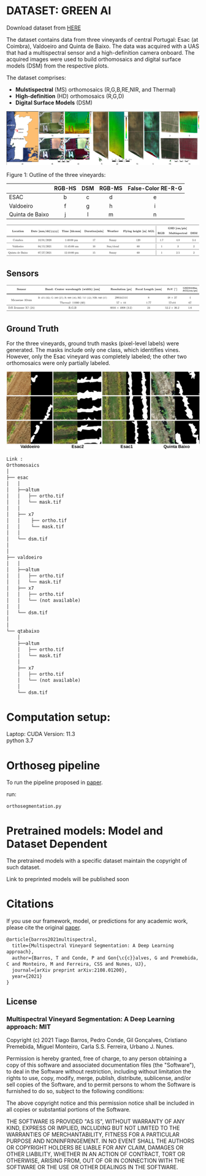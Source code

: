 
# DATASET: GREEN AI

Download dataset from [HERE](https://isrucpt-my.sharepoint.com/:f:/g/personal/tiagobarros_isr_uc_pt/EgHCeLjA1kRDmFkCckpon-IBVGbXXo1FtBVYDhhfRetaJQ?e=mE1XZk)

The dataset contains data from three vineyards of central Portugal: Esac (at Coimbra), Valdoeiro and Quinta de Baixo. The data was acquired with a UAS that had a multispectral sensor and a high-definition camera onboard. The acquired images were used to build orthomosaics and digital surface models (DSM) from the respective plots. 

The dataset comprises:
- **Mulstispectral** (MS) orthomosaics (R,G,B,RE,NIR, and Thermal)
- **High-definition** (HD) orthomosaics (R,G,D)
- **Digital Surface Models** (DSM)

![figure](figs/vineyard_outline.png) 


Figure 1: Outline of the three vineyards:

|           | RGB-HS     | DSM     |    RGB-MS| False-Color RE-R-G   |     
|:----------|:----------:|:-------:|:--------:|:---------------------:|     
| ESAC      | b          | c       | d        | e                    |        
| Valdoeiro | f          | g       | h        |    i                 |  
| Quinta de Baixo|    j  | l       | m        | n                    |

![Orthomosaic](figs/specs.png)

## Sensors
![Sensors](figs/sensor.png)

## Ground Truth
For the three vineyards,  ground truth masks (pixel-level labels) were generated. The masks include only one class, which identifies vines. However, only the Esac vineyard was completely labeled; the other two orthomosaics were only partially labeled.  


![masks](figs/masks.png)
```
Link : 
Orthomosaics
│
├── esac
│   │
│   ├──altum 
│   │   ├── ortho.tif
│   │   └── mask.tif
│   │
│   ├── x7
│   │    ├── ortho.tif
│   │    └── mask.tif
│   │
│   └── dsm.tif
│
│
├── valdoeiro
│   │
│   ├──altum 
│   │   ├── ortho.tif
│   │   └── mask.tif
│   ├── x7
│   │   ├── ortho.tif
│   │   └── (not available)
│   │
│   └── dsm.tif
│
│
└── qtabaixo
    │
    ├──altum 
    │   ├── ortho.tif
    │   └── mask.tif
    │
    ├── x7
    │   ├── ortho.tif
    │   └── (not available)
    │
    └── dsm.tif
```


# Computation setup:
Laptop: CUDA Version: 11.3 \
python 3.7 


# Orthoseg pipeline 
To run the pipeline proposed in [paper](https://arxiv.org/abs/2108.01200). 

run: 

    orthosegmentation.py 


# Pretrained models: Model and Dataset Dependent

The pretrained models with a specific dataset maintain the copyright of such dataset.

Link to preprinted models will be published soon 


# Citations

If you use our framework, model, or predictions for any academic work, please cite the original [paper](https://arxiv.org/abs/2108.01200).

```
@article{barros2021multispectral,
  title={Multispectral Vineyard Segmentation: A Deep Learning approach},
  author={Barros, T and Conde, P and Gon{\c{c}}alves, G and Premebida, C and Monteiro, M and Ferreira, CSS and Nunes, UJ},
  journal={arXiv preprint arXiv:2108.01200},
  year={2021}
}

``` 


## License

### Multispectral Vineyard Segmentation: A Deep Learning approach: MIT

Copyright (c) 2021 Tiago Barros, Pedro Conde, Gil Gonçalves, Cristiano Premebida, Miguel Monteiro, Carla S.S. Ferreira, Urbano J. Nunes.

Permission is hereby granted, free of charge, to any person obtaining a copy of this software and associated documentation files (the "Software"), to deal in the Software without restriction, including without limitation the rights to use, copy, modify, merge, publish, distribute, sublicense, and/or sell copies of the Software, and to permit persons to whom the Software is furnished to do so, subject to the following conditions:

The above copyright notice and this permission notice shall be included in all copies or substantial portions of the Software.

THE SOFTWARE IS PROVIDED "AS IS", WITHOUT WARRANTY OF ANY KIND, EXPRESS OR IMPLIED, INCLUDING BUT NOT LIMITED TO THE WARRANTIES OF MERCHANTABILITY, FITNESS FOR A PARTICULAR PURPOSE AND NONINFRINGEMENT. IN NO EVENT SHALL THE AUTHORS OR COPYRIGHT HOLDERS BE LIABLE FOR ANY CLAIM, DAMAGES OR OTHER LIABILITY, WHETHER IN AN ACTION OF CONTRACT, TORT OR OTHERWISE, ARISING FROM, OUT OF OR IN CONNECTION WITH THE SOFTWARE OR THE USE OR OTHER DEALINGS IN THE SOFTWARE.
